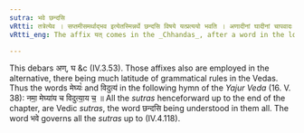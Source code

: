 ```yaml
---
sutra: भवे छन्दसि
vRtti: तत्रेत्येव । सप्तमीसमर्थाद्भव इत्येतस्मिन्नर्थे छन्दसि विषये यत्प्रत्ययो भवति । अणादीनां घादीनां चापवादः ॥
vRtti_eng: The affix यत् comes in the _Chhandas_, after a word in the locative case in construction, in the sense of 'what stays there.'

---
```

This debars अण्, घ &c (IV.3.53). Those affixes also are employed in the alternative, there being much latitude of grammatical rules in the Vedas. Thus the words मेघ्यः꣡ and विदुत्य॑ in the following hymn of the _Yajur_ _Veda_ (16. V. 38): नमा॒ मेघ्या॑य च विदुत्या॒य च॒ ॥ All the _sutras_ henceforward up to the end of the chapter, are Vedic _sutras_, the word छन्दसि being understood in them all. The word भवे governs all the _sutras_ up to (IV.4.118).